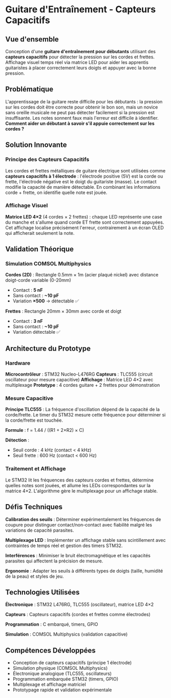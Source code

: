 # Guitare d'Entraînement - Capteurs Capacitifs

## Vue d'ensemble

Conception d'une **guitare d'entraînement pour débutants** utilisant des **capteurs capacitifs** pour détecter la pression sur les cordes et frettes. Affichage visuel temps réel via matrice LED pour aider les apprentis guitaristes à placer correctement leurs doigts et appuyer avec la bonne pression.

## Problématique

L'apprentissage de la guitare reste difficile pour les débutants : la pression sur les cordes doit être correcte pour obtenir le bon son, mais un novice sans oreille musicale ne peut pas détecter facilement si la pression est insuffisante. Les notes sonnent faux mais l'erreur est difficile à identifier. **Comment aider un débutant à savoir s'il appuie correctement sur les cordes ?**

## Solution Innovante

### Principe des Capteurs Capacitifs

Les cordes et frettes métalliques de guitare électrique sont utilisées comme **capteurs capacitifs à 1 électrode** : l'électrode positive (5V) est la corde ou frette, l'électrode négative est le doigt du guitariste (masse). Le contact modifie la capacité de manière détectable. En combinant les informations corde + frette, on identifie quelle note est jouée.

### Affichage Visuel

**Matrice LED 4×2** (4 cordes × 2 frettes) : chaque LED représente une case du manche et s'allume quand corde ET frette sont correctement appuyées. Cet affichage localise précisément l'erreur, contrairement à un écran OLED qui afficherait seulement la note.

## Validation Théorique

### Simulation COMSOL Multiphysics

**Cordes (2D)** : Rectangle 0.5mm × 1m (acier plaqué nickel) avec distance doigt-corde variable (0-20mm)
- Contact : **5 nF**
- Sans contact : **~10 pF**
- Variation **×500** → détectable ✅

**Frettes** : Rectangle 20mm × 30mm avec corde et doigt
- Contact : **3 nF**
- Sans contact : **~10 pF**
- Variation détectable ✅

## Architecture du Prototype

### Hardware

**Microcontrôleur** : STM32 Nucleo-L476RG
**Capteurs** : TLC555 (circuit oscillateur pour mesure capacitive)
**Affichage** : Matrice LED 4×2 avec multiplexage
**Prototype** : 4 cordes guitare + 2 frettes pour démonstration

### Mesure Capacitive

**Principe TLC555** : La fréquence d'oscillation dépend de la capacité de la corde/frette. Le timer du STM32 mesure cette fréquence pour déterminer si la corde/frette est touchée.

**Formule** : f = 1.44 / ((R1 + 2×R2) × C)

**Détection** :
- Seuil corde : 4 kHz (contact < 4 kHz)
- Seuil frette : 600 Hz (contact < 600 Hz)

### Traitement et Affichage

Le STM32 lit les fréquences des capteurs cordes et frettes, détermine quelles notes sont jouées, et allume les LEDs correspondantes sur la matrice 4×2. L'algorithme gère le multiplexage pour un affichage stable.

## Défis Techniques

**Calibration des seuils** : Déterminer expérimentalement les fréquences de coupure pour distinguer contact/non-contact avec fiabilité malgré les variations de capacité parasites.

**Multiplexage LED** : Implémenter un affichage stable sans scintillement avec contraintes de temps réel et gestion des timers STM32.

**Interférences** : Minimiser le bruit électromagnétique et les capacités parasites qui affectent la précision de mesure.

**Ergonomie** : Adapter les seuils à différents types de doigts (taille, humidité de la peau) et styles de jeu.

## Technologies Utilisées

**Électronique** : STM32 L476RG, TLC555 (oscillateur), matrice LED 4×2

**Capteurs** : Capteurs capacitifs (cordes et frettes comme électrodes)

**Programmation** : C embarqué, timers, GPIO

**Simulation** : COMSOL Multiphysics (validation capacitive)

## Compétences Développées

- Conception de capteurs capacitifs (principe 1 électrode)
- Simulation physique (COMSOL Multiphysics)
- Électronique analogique (TLC555, oscillateurs)
- Programmation embarquée STM32 (timers, GPIO)
- Multiplexage et affichage matriciel
- Prototypage rapide et validation expérimentale
